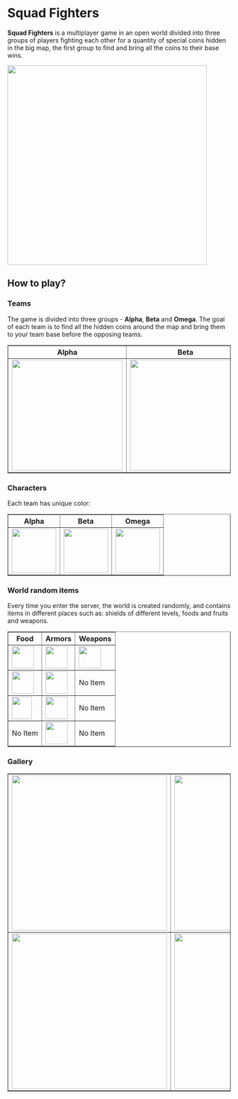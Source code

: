 # Squad Fighters

**Squad Fighters** is a multiplayer game in an open world divided into three groups of players fighting each other for a quantity of special coins hidden in the big map, the first group to find and bring all the coins to their base wins.

   <img src="https://github.com/idanbachar/SquadFighters-Game/raw/master/images/cover/cover.png?raw=true" width="450" />

## How to play?

### Teams

The game is divided into three groups - **Alpha**, **Beta** and **Omega**.
The goal of each team is to find all the hidden coins around the map and bring them to your team base before the opposing teams.

<table border="1" cellspacing="0">
 <tr>
  <th>Alpha</th>
  <th>Beta</th>
   <th>Omega</th>
 </tr>
 <tr>
  <td>
   <img src="https://raw.githubusercontent.com/idanbachar/SquadFighters-Game/master/images/teams/alpha_team.png" width="250" />
  </td>
  <td>
   <img src="https://raw.githubusercontent.com/idanbachar/SquadFighters-Game/master/images/teams/beta_team.png" width="250" />
  </td>
  <td>
   <img src="https://raw.githubusercontent.com/idanbachar/SquadFighters-Game/master/images/teams/omega_team.png" width="250" />
  </td>
 </tr>
</table>

### Characters

Each team has unique color:

<table border="1" cellspacing="0">
 <tr>
  <th>Alpha</th>
  <th>Beta</th>
   <th>Omega</th>
 </tr>
 <tr>
  <td>
   <img src="https://raw.githubusercontent.com/idanbachar/SquadFighters-Game/master/images/characters/alpha_character.png" width="100" />
  </td>
  <td>
   <img src="https://raw.githubusercontent.com/idanbachar/SquadFighters-Game/master/images/characters/beta_character.png" width="100" />
  </td>
  <td>
   <img src="https://raw.githubusercontent.com/idanbachar/SquadFighters-Game/master/images/characters/omega_character.png" width="100" />
  </td>
 </tr>
</table>

### World random items

Every time you enter the server, the world is created randomly, and contains items in different places such as: shields of different levels, foods and fruits and weapons.

<table border="1" cellspacing="0">
 <tr>
  <th>Food</th>
  <th>Armors</th>
   <th>Weapons</th>
 </tr>
 <tr>
  <td>
   <img src="https://raw.githubusercontent.com/idanbachar/SquadFighters-Game/master/images/items/banana.png" width="50" />
  </td>
  <td>
   <img src="https://raw.githubusercontent.com/idanbachar/SquadFighters-Game/master/images/items/shield_lv1.png" width="50" />
  </td>
  <td>
   <img src="https://raw.githubusercontent.com/idanbachar/SquadFighters-Game/master/images/items/bullets.png" width="50" />
  </td>
 </tr>
  <tr>
  <td>
   <img src="https://raw.githubusercontent.com/idanbachar/SquadFighters-Game/master/images/items/orange.png" width="50" />
  </td>
  <td>
   <img src="https://raw.githubusercontent.com/idanbachar/SquadFighters-Game/master/images/items/shield_lv2.png" width="50" />
  </td>
  <td>
	No Item
  </td>
 </tr>
 <tr>
  <td>
   <img src="https://raw.githubusercontent.com/idanbachar/SquadFighters-Game/master/images/items/pear.png" width="45" height="50" />
  </td>
  <td>
   <img src="https://raw.githubusercontent.com/idanbachar/SquadFighters-Game/master/images/items/shield_rare.png" width="50" />
  </td>
  <td>
	No Item
  </td>
 </tr>
  <tr>
  <td>
No Item
  </td>
  <td>
   <img src="https://raw.githubusercontent.com/idanbachar/SquadFighters-Game/master/images/items/shield_legendery.png" width="50" />
  </td>
  <td>
	No Item
  </td>
 </tr>
</table>
 

### Gallery
<table border="1" cellspacing="0">
 <tr>
  <td>
   <img src="https://raw.githubusercontent.com/idanbachar/SquadFighters-Game/master/images/gameplay/gameplay_1.png" width="350" />
  </td>
  <td>
   <img src="https://raw.githubusercontent.com/idanbachar/SquadFighters-Game/master/images/gameplay/gameplay_2.png" width="350" />
  </td>
   <td>
   <img src="https://raw.githubusercontent.com/idanbachar/SquadFighters-Game/master/images/gameplay/gameplay_3.png" width="350" />
  </td>
 </tr>
 <tr>
  <td>
   <img src="https://raw.githubusercontent.com/idanbachar/SquadFighters-Game/master/images/gameplay/gameplay_4.png" width="350" />
  </td>
  <td>
   <img src="https://raw.githubusercontent.com/idanbachar/SquadFighters-Game/master/images/gameplay/gameplay_5.png" width="350" />
  </td>
 </tr>
</table>
